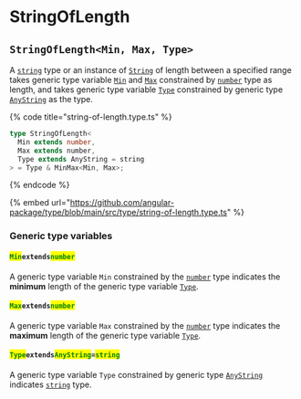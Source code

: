 # StringOfLength

## `StringOfLength<Min, Max, Type>`

A [`string`](https://www.typescriptlang.org/docs/handbook/basic-types.html#string) type or an instance of [`String`](https://www.typescriptlang.org/docs/handbook/basic-types.html#string) of length between a specified range takes generic type variable [`Min`](stringoflength.md#minextendsnumber) and [`Max`](stringoflength.md#max-extends-number) constrained by [`number`](https://www.typescriptlang.org/docs/handbook/basic-types.html#number) type as length, and takes generic type variable [`Type`](stringoflength.md#typeextendsanystring-string) constrained by generic type [`AnyString`](anystring.md) as the type.

{% code title="string-of-length.type.ts" %}
```typescript
type StringOfLength<
  Min extends number,
  Max extends number,
  Type extends AnyString = string
> = Type & MinMax<Min, Max>;
```
{% endcode %}

{% embed url="https://github.com/angular-package/type/blob/main/src/type/string-of-length.type.ts" %}

### Generic type variables

#### <mark style="color:green;">`Min`</mark>`extends`<mark style="color:green;">`number`</mark>

A generic type variable `Min` constrained by the [`number`](https://www.typescriptlang.org/docs/handbook/basic-types.html#number) type indicates the **minimum** length of the generic type variable [`Type`](stringoflength.md#typeextendsanystring-string).

#### <mark style="color:green;">`Max`</mark>`extends`<mark style="color:green;">`number`</mark>

A generic type variable `Max` constrained by the [`number`](https://www.typescriptlang.org/docs/handbook/basic-types.html#number) type indicates the **maximum** length of the generic type variable [`Type`](stringoflength.md#typeextendsanystring-string).

#### <mark style="color:green;">`Type`</mark>`extends`<mark style="color:green;">`AnyString`</mark>`=`<mark style="color:green;">`string`</mark>

A generic type variable `Type` constrained by generic type [`AnyString`](anystring.md) indicates [`string`](https://www.typescriptlang.org/docs/handbook/basic-types.html#string) type.
